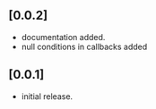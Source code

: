 ## [0.0.2]
* documentation added.
* null conditions in callbacks added

## [0.0.1] 
* initial release.
